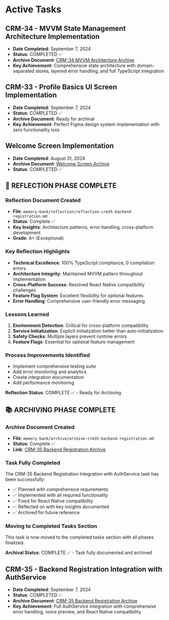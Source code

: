 # Active Tasks


## CRM-34 - MVVM State Management Architecture Implementation
- **Date Completed**: September 7, 2024
- **Status**: COMPLETED ✅
- **Archive Document**: [CRM-34 MVVM Architecture Archive](/memory-bank/archive/archive-crm34-mvvm-architecture.md)
- **Key Achievement**: Comprehensive state architecture with domain-separated stores, layered error handling, and full TypeScript integration

## CRM-33 - Profile Basics UI Screen Implementation
- **Date Completed**: September 7, 2024
- **Status**: COMPLETED ✅
- **Archive Document**: Ready for archival
- **Key Achievement**: Perfect Figma design system implementation with zero functionality loss

## Welcome Screen Implementation  
- **Date Completed**: August 31, 2024
- **Archive Document**: [Welcome Screen Archive](/memory-bank/archive/archive-welcome-screen.md)
- **Status**: COMPLETED ✅

## 🤔 REFLECTION PHASE COMPLETE

### Reflection Document Created
- **File**: `memory-bank/reflection/reflection-crm35-backend-registration.md`
- **Status**: Complete ✅
- **Key Insights**: Architecture patterns, error handling, cross-platform development
- **Grade**: A+ (Exceptional)

### Key Reflection Highlights
- **Technical Excellence**: 100% TypeScript compliance, 0 compilation errors
- **Architecture Integrity**: Maintained MVVM pattern throughout implementation
- **Cross-Platform Success**: Resolved React Native compatibility challenges
- **Feature Flag System**: Excellent flexibility for optional features
- **Error Handling**: Comprehensive user-friendly error messaging

### Lessons Learned
1. **Environment Detection**: Critical for cross-platform compatibility
2. **Service Initialization**: Explicit initialization better than auto-initialization
3. **Safety Checks**: Multiple layers prevent runtime errors
4. **Feature Flags**: Essential for optional feature management

### Process Improvements Identified
- Implement comprehensive testing suite
- Add error monitoring and analytics
- Create integration documentation
- Add performance monitoring

**Reflection Status**: COMPLETE ✅ - Ready for Archiving

## 📚 ARCHIVING PHASE COMPLETE

### Archive Document Created
- **File**: `memory-bank/archive/archive-crm35-backend-registration.md`
- **Status**: Complete ✅
- **Link**: [CRM-35 Backend Registration Archive](/memory-bank/archive/archive-crm35-backend-registration.md)

### Task Fully Completed
The CRM-35 Backend Registration Integration with AuthService task has been successfully:
- ✅ Planned with comprehensive requirements
- ✅ Implemented with all required functionality
- ✅ Fixed for React Native compatibility
- ✅ Reflected on with key insights documented
- ✅ Archived for future reference

### Moving to Completed Tasks Section
This task is now moved to the completed tasks section with all phases finalized.

**Archival Status**: COMPLETE ✅ - Task fully documented and archived

## CRM-35 - Backend Registration Integration with AuthService
- **Date Completed**: September 7, 2024
- **Status**: COMPLETED ✅
- **Archive Document**: [CRM-35 Backend Registration Archive](/memory-bank/archive/archive-crm35-backend-registration.md)
- **Key Achievement**: Full AuthService integration with comprehensive error handling, voice preview, and React Native compatibility
